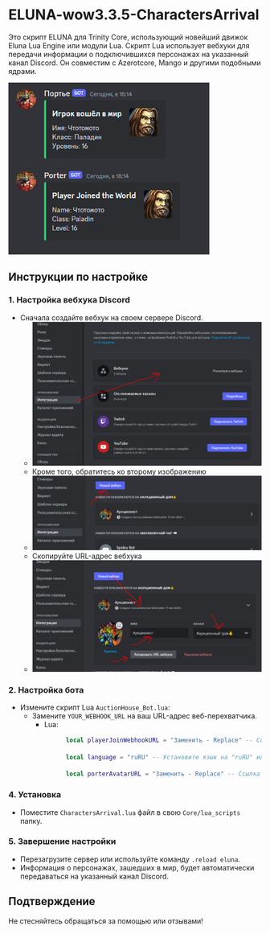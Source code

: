 # ELUNA-wow3.3.5-CharactersArrival

Это скрипт ELUNA для Trinity Core, использующий новейший движок Eluna Lua Engine или модули Lua. Скрипт Lua использует вебхуки для передачи информации о подключившихся персонажах на указанный канал Discord. Он совместим с Azerotcore, Mango и другими подобными ядрами.

![image](https://github.com/saligin/-ELUNA--wow3.3.5-CharactersArrival/blob/main/images/dsbb.png)

## Инструкции по настройке

### 1. Настройка вебхука Discord
- Сначала создайте вебхук на своем сервере Discord.
  - ![image](https://github.com/saligin/-ELUNA--wow3.3.5-CharactersArrival/blob/main/images/1.png)
  - Кроме того, обратитесь ко второму изображению
  - ![image](https://github.com/saligin/-ELUNA--wow3.3.5-CharactersArrival/blob/main/images/2.png)
  - Скопируйте URL-адрес вебхука 
  - ![image](https://github.com/saligin/-ELUNA--wow3.3.5-CharactersArrival/blob/main/images/3.png)

### 2. Настройка бота
- Измените скрипт Lua `AuctionHouse_Bot.lua`:
  - Замените `YOUR_WEBHOOK_URL` на ваш URL-адрес веб-перехватчика.
    - Lua:
      ```lua
			local playerJoinWebhookURL = "Заменить - Replace" -- Ссылка на ваш Discord webhook | Your Discord webhook link

			local language = "ruRU" -- Установите язык на "ruRU" или "enUS" | Set the language to "ruRU" or "enUS"

			local porterAvatarURL = "Заменить - Replace" -- Ссылка на изображение для вашего бота | Link to the image for your bot
      ```

### 4. Установка
- Поместите `CharactersArrival.lua` файл в свою `Core/lua_scripts` папку.

### 5. Завершение настройки
- Перезагрузите сервер или используйте команду `.reload eluna`.
- Информация о персонажах, зашедших в мир, будет автоматически передаваться на указанный канал Discord.

## Подтверждение

Не стесняйтесь обращаться за помощью или отзывами!
